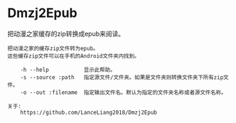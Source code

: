 # Dmzj2Epub

把动漫之家缓存的zip转换成epub来阅读。

```
把动漫之家的缓存zip文件转为epub。
这些缓存zip文件可以在手机的Android文件夹内找到。

    -h --help           显示此帮助。
    -s --source :path   指定源文件/文件夹。如果是文件夹则转换文件夹下所有zip文件。
    -o --out :filename  指定输出文件名。默认为指定的文件夹名称或者源文件名称。

关于:
    https://github.com/LanceLiang2018/Dmzj2Epub

```